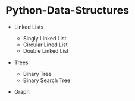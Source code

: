# Python-Data-Structures
 * Linked Lists
     - Singly Linked List
     - Circular Lined List
     - Double Linked List
    

 * Trees
    - Binary Tree
    - Binary Search Tree
   
 * Graph

